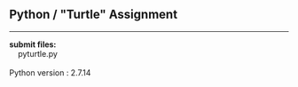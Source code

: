 ## Python / "Turtle" Assignment

----

**submit files:**<br />
&nbsp;&nbsp;&nbsp;&nbsp;pyturtle.py<br />
<br />
Python version : 2.7.14<br />
<br />